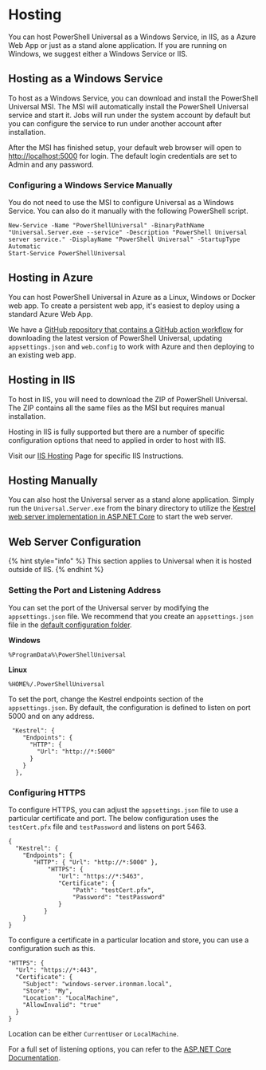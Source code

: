# Hosting

You can host PowerShell Universal as a Windows Service, in IIS, as a Azure Web App or just as a stand alone application. If you are running on Windows, we suggest either a Windows Service or IIS.

## Hosting as a Windows Service

To host as a Windows Service, you can download and install the PowerShell Universal MSI. The MSI will automatically install the PowerShell Universal service and start it. Jobs will run under the system account by default but you can configure the service to run under another account after installation.

After the MSI has finished setup, your default web browser will open to [http://localhost:5000](http://localhost:5000) for login. The default login credentials are set to Admin and any password.

### Configuring a Windows Service Manually

You do not need to use the MSI to configure Universal as a Windows Service. You can also do it manually with the following PowerShell script.

```text
New-Service -Name "PowerShellUniversal" -BinaryPathName "Universal.Server.exe --service" -Description "PowerShell Universal server service." -DisplayName "PowerShell Universal" -StartupType Automatic
Start-Service PowerShellUniversal
```

## Hosting in Azure

You can host PowerShell Universal in Azure as a Linux, Windows or Docker web app. To create a persistent web app, it's easiest to deploy using a standard Azure Web App. 

We have a [GitHub repository that contains a GitHub action workflow](https://github.com/ironmansoftware/universal-azure-actions) for downloading the latest version of PowerShell Universal, updating `appsettings.json` and `web.config` to work with Azure and then deploying to an existing web app. 



## Hosting in IIS

To host in IIS, you will need to download the ZIP of PowerShell Universal. The ZIP contains all the same files as the MSI but requires manual installation.

Hosting in IIS is fully supported but there are a number of specific configuration options that need to applied in order to host with IIS.

Visit our [IIS Hosting](hosting-iis.md) Page for specific IIS Instructions.

## Hosting Manually

You can also host the Universal server as a stand alone application. Simply run the `Universal.Server.exe` from the binary directory to utilize the [Kestrel web server implementation in ASP.NET Core](https://docs.microsoft.com/en-us/aspnet/core/fundamentals/servers/kestrel?view=aspnetcore-3.1) to start the web server.

## Web Server Configuration 

{% hint style="info" %}
This section applies to Universal when it is hosted outside of IIS. 
{% endhint %}

### Setting the Port and Listening Address

You can set the port of the Universal server by modifying the `appsettings.json` file. We recommend that you create an `appsettings.json` file in the [default configuration folder](https://docs.ironmansoftware.com/config/settings).

**Windows** 

`%ProgramData%\PowerShellUniversal`

**Linux** 

`%HOME%/.PowerShellUniversal`

To set the port, change the Kestrel endpoints section of the `appsettings.json`. By default, the configuration is defined to listen on port 5000 and on any address. 

```text
 "Kestrel": {
    "Endpoints": {
      "HTTP": {
        "Url": "http://*:5000"
      }
    }
  },
```

### Configuring HTTPS

To configure HTTPS, you can adjust the `appsettings.json` file to use a particular certificate and port. The below configuration uses the `testCert.pfx` file and `testPassword` and listens on port 5463. 

```text
{
  "Kestrel": {
	"Endpoints": {
	   "HTTP": { "Url": "http://*:5000" },
           "HTTPS": {
              "Url": "https://*:5463",
              "Certificate": {
                  "Path": "testCert.pfx",
                  "Password": "testPassword"
              }
          }
    }
}
```

To configure a certificate in a particular location and store, you can use a configuration such as this. 

```text
"HTTPS": {
  "Url": "https://*:443",
  "Certificate": {
    "Subject": "windows-server.ironman.local",
    "Store": "My",
    "Location": "LocalMachine",
    "AllowInvalid": "true"
  }
}
```

Location can be either `CurrentUser` or `LocalMachine`.

For a full set of listening options, you can refer to the [ASP.NET Core Documentation](https://docs.microsoft.com/en-us/aspnet/core/fundamentals/servers/kestrel?view=aspnetcore-3.1#listenoptionsusehttps).

## 

